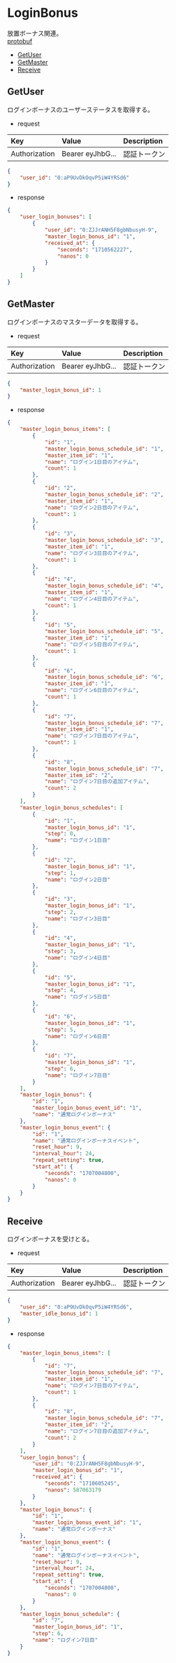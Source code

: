 # LoginBonus
放置ボーナス関連。  
[protobuf](https://github.com/game-core/gocrafter/tree/main/docs/proto/api/game/loginBonus)  

- [GetUser](https://github.com/game-core/gocrafter/blob/main/docs/md/function/loginBonus.md#GetUser)
- [GetMaster](https://github.com/game-core/gocrafter/blob/main/docs/md/function/loginBonus.md#GetMaster)
- [Receive](https://github.com/game-core/gocrafter/blob/main/docs/md/function/loginBonus.md#Receive)

## GetUser
ログインボーナスのユーザーステータスを取得する。
- request

| Key | Value | Description |
| :--- | :--- | :--- |
| Authorization | Bearer eyJhbG... | 認証トークン |

```json
{
    "user_id": "0:aP9UvDkOqvP5iW4YRSd6"
}
```
- response
```json
{
    "user_login_bonuses": [
        {
            "user_id": "0:ZJJrANH5F8gbNbusyH-9",
            "master_login_bonus_id": "1",
            "received_at": {
                "seconds": "1710562227",
                "nanos": 0
            }
        }
    ]
}
```

## GetMaster
ログインボーナスのマスターデータを取得する。
- request

| Key | Value | Description |
| :--- | :--- | :--- |
| Authorization | Bearer eyJhbG... | 認証トークン |

```json
{
    "master_login_bonus_id": 1
}
```
- response
```json
{
    "master_login_bonus_items": [
        {
            "id": "1",
            "master_login_bonus_schedule_id": "1",
            "master_item_id": "1",
            "name": "ログイン1日目のアイテム",
            "count": 1
        },
        {
            "id": "2",
            "master_login_bonus_schedule_id": "2",
            "master_item_id": "1",
            "name": "ログイン2日目のアイテム",
            "count": 1
        },
        {
            "id": "3",
            "master_login_bonus_schedule_id": "3",
            "master_item_id": "1",
            "name": "ログイン3日目のアイテム",
            "count": 1
        },
        {
            "id": "4",
            "master_login_bonus_schedule_id": "4",
            "master_item_id": "1",
            "name": "ログイン4日目のアイテム",
            "count": 1
        },
        {
            "id": "5",
            "master_login_bonus_schedule_id": "5",
            "master_item_id": "1",
            "name": "ログイン5日目のアイテム",
            "count": 1
        },
        {
            "id": "6",
            "master_login_bonus_schedule_id": "6",
            "master_item_id": "1",
            "name": "ログイン6日目のアイテム",
            "count": 1
        },
        {
            "id": "7",
            "master_login_bonus_schedule_id": "7",
            "master_item_id": "1",
            "name": "ログイン7日目のアイテム",
            "count": 1
        },
        {
            "id": "8",
            "master_login_bonus_schedule_id": "7",
            "master_item_id": "2",
            "name": "ログイン7日目の追加アイテム",
            "count": 2
        }
    ],
    "master_login_bonus_schedules": [
        {
            "id": "1",
            "master_login_bonus_id": "1",
            "step": 0,
            "name": "ログイン1日目"
        },
        {
            "id": "2",
            "master_login_bonus_id": "1",
            "step": 1,
            "name": "ログイン2日目"
        },
        {
            "id": "3",
            "master_login_bonus_id": "1",
            "step": 2,
            "name": "ログイン3日目"
        },
        {
            "id": "4",
            "master_login_bonus_id": "1",
            "step": 3,
            "name": "ログイン4日目"
        },
        {
            "id": "5",
            "master_login_bonus_id": "1",
            "step": 4,
            "name": "ログイン5日目"
        },
        {
            "id": "6",
            "master_login_bonus_id": "1",
            "step": 5,
            "name": "ログイン6日目"
        },
        {
            "id": "7",
            "master_login_bonus_id": "1",
            "step": 6,
            "name": "ログイン7日目"
        }
    ],
    "master_login_bonus": {
        "id": "1",
        "master_login_bonus_event_id": "1",
        "name": "通常ログインボーナス"
    },
    "master_login_bonus_event": {
        "id": "1",
        "name": "通常ログインボーナスイベント",
        "reset_hour": 9,
        "interval_hour": 24,
        "repeat_setting": true,
        "start_at": {
            "seconds": "1707004800",
            "nanos": 0
        }
    }
}
```

## Receive
ログインボーナスを受けとる。
- request

| Key | Value | Description |
| :--- | :--- | :--- |
| Authorization | Bearer eyJhbG... | 認証トークン |

```json
{
    "user_id": "0:aP9UvDkOqvP5iW4YRSd6",
    "master_idle_bonus_id": 1
}
```
- response
```json
{
    "master_login_bonus_items": [
        {
            "id": "7",
            "master_login_bonus_schedule_id": "7",
            "master_item_id": "1",
            "name": "ログイン7日目のアイテム",
            "count": 1
        },
        {
            "id": "8",
            "master_login_bonus_schedule_id": "7",
            "master_item_id": "2",
            "name": "ログイン7日目の追加アイテム",
            "count": 2
        }
    ],
    "user_login_bonus": {
        "user_id": "0:ZJJrANH5F8gbNbusyH-9",
        "master_login_bonus_id": "1",
        "received_at": {
            "seconds": "1710605245",
            "nanos": 587063179
        }
    },
    "master_login_bonus": {
        "id": "1",
        "master_login_bonus_event_id": "1",
        "name": "通常ログインボーナス"
    },
    "master_login_bonus_event": {
        "id": "1",
        "name": "通常ログインボーナスイベント",
        "reset_hour": 9,
        "interval_hour": 24,
        "repeat_setting": true,
        "start_at": {
            "seconds": "1707004800",
            "nanos": 0
        }
    },
    "master_login_bonus_schedule": {
        "id": "7",
        "master_login_bonus_id": "1",
        "step": 6,
        "name": "ログイン7日目"
    }
}
```
